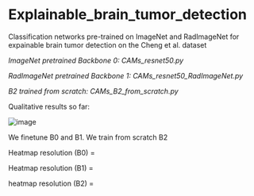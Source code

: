 # Explainable_brain_tumor_detection
Classification networks pre-trained on ImageNet and RadImageNet for expainable brain tumor detection on the Cheng et al. dataset

*ImageNet pretrained Backbone 0: CAMs_resnet50.py*

*RadImageNet pretrained Backbone 1: CAMs_resnet50_RadImageNet.py*

*B2 trained from scratch: CAMs_B2_from_scratch.py*

Qualitative results so far:

![image](https://github.com/juliadietlmeier/Explainable_brain_tumor_detection/assets/79544193/5c7417a6-0d2e-41d5-86ef-368635ca2bc6)


We finetune B0 and B1. We train from scratch B2

Heatmap resolution (B0) = 

Heatmap resolution (B1) = 

heatmap resolution (B2) = 
